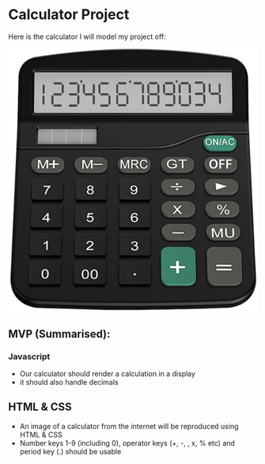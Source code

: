 # Calculator Project

Here is the calculator I will model my project off:

![](images/calculator-img.jpg)

## MVP (Summarised):

### Javascript

-   Our calculator should render a calculation in a display
-   it should also handle decimals

## HTML & CSS

-   An image of a calculator from the internet will be reproduced using HTML & CSS
-   Number keys 1-9 (including 0), operator keys (+, -, \, x, % etc) and period key (.) should be usable
